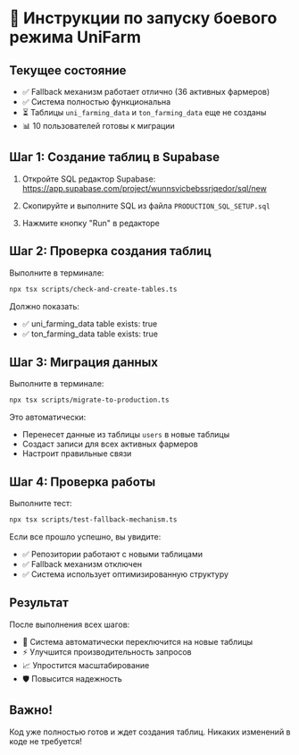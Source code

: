# 🚀 Инструкции по запуску боевого режима UniFarm

## Текущее состояние
- ✅ Fallback механизм работает отлично (36 активных фармеров)
- ✅ Система полностью функциональна
- ⏳ Таблицы `uni_farming_data` и `ton_farming_data` еще не созданы
- 📊 10 пользователей готовы к миграции

## Шаг 1: Создание таблиц в Supabase

1. Откройте SQL редактор Supabase:
   https://app.supabase.com/project/wunnsvicbebssrjqedor/sql/new

2. Скопируйте и выполните SQL из файла `PRODUCTION_SQL_SETUP.sql`

3. Нажмите кнопку "Run" в редакторе

## Шаг 2: Проверка создания таблиц

Выполните в терминале:
```bash
npx tsx scripts/check-and-create-tables.ts
```

Должно показать:
- ✅ uni_farming_data table exists: true
- ✅ ton_farming_data table exists: true

## Шаг 3: Миграция данных

Выполните в терминале:
```bash
npx tsx scripts/migrate-to-production.ts
```

Это автоматически:
- Перенесет данные из таблицы `users` в новые таблицы
- Создаст записи для всех активных фармеров
- Настроит правильные связи

## Шаг 4: Проверка работы

Выполните тест:
```bash
npx tsx scripts/test-fallback-mechanism.ts
```

Если все прошло успешно, вы увидите:
- ✅ Репозитории работают с новыми таблицами
- ✅ Fallback механизм отключен
- ✅ Система использует оптимизированную структуру

## Результат

После выполнения всех шагов:
- 🚀 Система автоматически переключится на новые таблицы
- ⚡ Улучшится производительность запросов
- 📈 Упростится масштабирование
- 🛡️ Повысится надежность

## Важно!

Код уже полностью готов и ждет создания таблиц. Никаких изменений в коде не требуется!